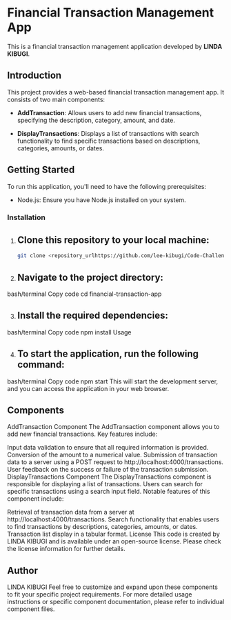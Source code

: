 # Financial Transaction Management App

This is a financial transaction management application developed by **LINDA KIBUGI**.

## Introduction

This project provides a web-based financial transaction management app. It consists of two main components:

- **AddTransaction**: Allows users to add new financial transactions, specifying the description, category, amount, and date.

- **DisplayTransactions**: Displays a list of transactions with search functionality to find specific transactions based on descriptions, categories, amounts, or dates.

## Getting Started

To run this application, you'll need to have the following prerequisites:

- Node.js: Ensure you have Node.js installed on your system.

### Installation

1. ## Clone this repository to your local machine:

   ```bash
   git clone <repository_urlhttps://github.com/lee-kibugi/Code-Challenge-Bank-of-Flatiron>


2. ## Navigate to the project directory:

bash/terminal
Copy code
cd financial-transaction-app


3. ## Install the required dependencies:

bash/terminal
Copy code
npm install
Usage

4. ## To start the application, run the following command:

bash/terminal
Copy code
npm start
This will start the development server, and you can access the application in your web browser.

## Components
AddTransaction Component
The AddTransaction component allows you to add new financial transactions. Key features include:

Input data validation to ensure that all required information is provided.
Conversion of the amount to a numerical value.
Submission of transaction data to a server using a POST request to http://localhost:4000/transactions.
User feedback on the success or failure of the transaction submission.
DisplayTransactions Component
The DisplayTransactions component is responsible for displaying a list of transactions. Users can search for specific transactions using a search input field. Notable features of this component include:

Retrieval of transaction data from a server at http://localhost:4000/transactions.
Search functionality that enables users to find transactions by descriptions, categories, amounts, or dates.
Transaction list display in a tabular format.
License
This code is created by LINDA KIBUGI and is available under an open-source license. Please check the license information for further details.

## Author
LINDA KIBUGI
Feel free to customize and expand upon these components to fit your specific project requirements. For more detailed usage instructions or specific component documentation, please refer to individual component files.


